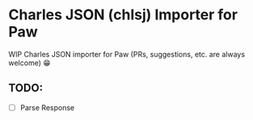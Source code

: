 # Charles JSON (chlsj) Importer for Paw

WIP Charles JSON importer for Paw (PRs, suggestions, etc. are always welcome) 😁

## TODO:

- [ ] Parse Response

